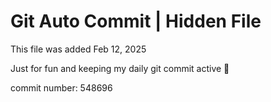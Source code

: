 # Git Auto Commit | Hidden File

This file was added Feb 12, 2025

Just for fun and keeping my daily git commit active 🤪

commit number: 548696
